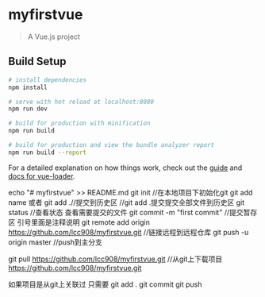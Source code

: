 # myfirstvue

> A Vue.js project

## Build Setup

``` bash
# install dependencies
npm install

# serve with hot reload at localhost:8080
npm run dev

# build for production with minification
npm run build

# build for production and view the bundle analyzer report
npm run build --report
```

For a detailed explanation on how things work, check out the [guide](http://vuejs-templates.github.io/webpack/) and [docs for vue-loader](http://vuejs.github.io/vue-loader).

echo "# myfirstvue" >> README.md
git init  //在本地项目下初始化git
git add name 或者 git add .//提交到历史区    //git add .提交提交全部文件到历史区
git status  //查看状态 查看需要提交的文件
git commit -m "first commit" //提交暂存区 引号里面是注释说明
git remote add origin https://github.com/lcc908/myfirstvue.git //链接远程到远程仓库
git push -u origin master //push到主分支

git pull https://github.com/lcc908/myfirstvue.git //从git上下载项目
https://github.com/lcc908/myfirstvue.git


如果项目是从git上关联过 只需要  git add .    git commit  git push
